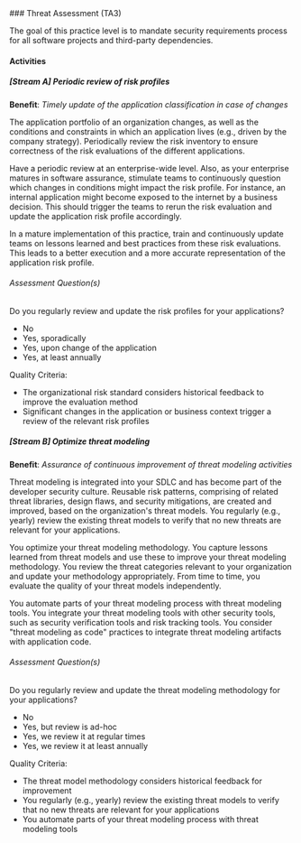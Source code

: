 <div class="new-page"/>
### Threat Assessment (TA3)

The goal of this practice level is to mandate security requirements process for all software projects and third-party dependencies.

#### Activities

##### [Stream A] Periodic review of risk profiles
<b>Benefit</b>: <i>Timely update of the application classification in case of changes</i>

The application portfolio of an organization changes, as well as the conditions and constraints in which an application lives (e.g., driven by the company strategy). Periodically review the risk inventory to ensure correctness of the risk evaluations of the different applications.

Have a periodic review at an enterprise-wide level. Also, as your enterprise matures in software assurance, stimulate teams to continuously question which changes in conditions might impact the risk profile. For instance, an internal application might become exposed to the internet by a business decision. This should trigger the teams to rerun the risk evaluation and update the application risk profile accordingly.

In a mature implementation of this practice, train and continuously update teams on lessons learned and best practices from these risk evaluations. This leads to a better execution and a more accurate representation of the application risk profile.


###### Assessment Question(s)
Do you regularly review and update the risk profiles for your applications?

- No
- Yes, sporadically
- Yes, upon change of the application
- Yes, at least annually


Quality Criteria:

- The organizational risk standard considers historical feedback to improve the evaluation method
- Significant changes in the application or business context trigger a review of the relevant risk profiles


##### [Stream B] Optimize threat modeling
<b>Benefit</b>: <i>Assurance of continuous improvement of threat modeling activities</i>

Threat modeling is integrated into your SDLC and has become part of the developer security culture.  Reusable risk patterns, comprising of related threat libraries, design flaws, and security mitigations, are created and improved, based on the organization's threat models. You regularly (e.g., yearly) review the existing threat models to verify that no new threats are relevant for your applications.

You optimize your threat modeling methodology. You capture lessons learned from threat models and use these to improve your threat modeling methodology.  You review the threat categories relevant to your organization and update your methodology appropriately. From time to time, you evaluate the quality of your threat models independently.

You automate parts of your threat modeling process with threat modeling tools. You integrate your threat modeling tools with other security tools, such as security verification tools and risk tracking tools. You consider "threat modeling as code" practices to integrate threat modeling artifacts with application code.


###### Assessment Question(s)
Do you regularly review and update the threat modeling methodology for your applications?

- No
- Yes, but review is ad-hoc
- Yes, we review it at regular times
- Yes, we review it at least annually


Quality Criteria:

- The threat model methodology considers historical feedback for improvement
- You regularly (e.g., yearly) review the existing threat models to verify that no new threats are relevant for your applications
- You automate parts of your threat modeling process with threat modeling tools

